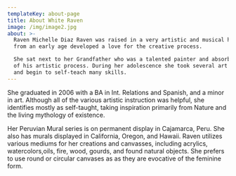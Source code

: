 ```yaml
---
templateKey: about-page
title: About White Raven
image: /img/image2.jpg
about: >-
  Raven Michelle Diaz Raven was raised in a very artistic and musical home, and
  from an early age developed a love for the creative process.

  She sat next to her Grandfather who was a talented painter and absorbed much
  of his artistic process. During her adolescence she took several art classes
  and begin to self-teach many skills.
---
```


She graduated in 2006 with a BA in Int. Relations and Spanish, and a minor in art.  Although all of the various artistic instruction was helpful, she identifies mostly as self-taught, taking inspiration primarily from Nature and the living mythology of existence.

Her Peruvian Mural series is on permanent display in Cajamarca, Peru. She also has murals displayed in California, Oregon, and Hawaii.  Raven utilizes various mediums for her creations and canvasses, including acrylics, watercolors,oils, fire, wood, gourds, and found natural objects.  She prefers to use round or circular canvases as as they are evocative of the feminine form.
